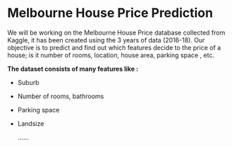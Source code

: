 # Melbourne House Price Prediction

We will be working on the Melbourne House Price database collected from Kaggle, it has been created using the 3 years of data (2016-18). Our objective is to predict and find out which features decide to the price of a house; is it number of rooms, location, house area, parking space , etc.

**The dataset consists of many features like :**

- Suburb
- Number of rooms, bathrooms
- Parking space
- Landsize

  ......

